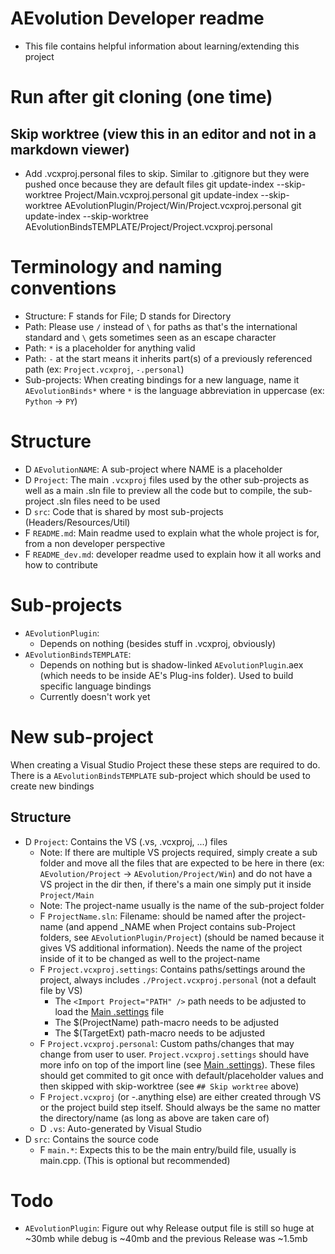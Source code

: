 # AEvolution Developer readme
- This file contains helpful information about learning/extending this project

# Run after git cloning (one time)
## Skip worktree (view this in an editor and not in a markdown viewer)
- Add .vcxproj.personal files to skip. Similar to .gitignore but they were pushed once because they are default files
git update-index --skip-worktree Project/Main.vcxproj.personal
git update-index --skip-worktree AEvolutionPlugin/Project/Win/Project.vcxproj.personal
git update-index --skip-worktree AEvolutionBindsTEMPLATE/Project/Project.vcxproj.personal

# Terminology and naming conventions
- Structure: F stands for File; D stands for Directory
- Path: Please use `/` instead of `\` for paths as that's the international standard and `\` gets sometimes seen as an escape character
- Path: `*` is a placeholder for anything valid
- Path: `-` at the start means it inherits part(s) of a previously referenced path (ex: `Project.vcxproj`, `-.personal`)
- Sub-projects: When creating bindings for a new language, name it `AEvolutionBinds*` where `*` is the language abbreviation in uppercase (ex: `Python` -> `PY`)

# Structure 
- D `AEvolutionNAME`: A sub-project where NAME is a placeholder
- D `Project`: The main `.vcxproj` files used by the other sub-projects as well as a main .sln file to preview all the code but to compile, the sub-project .sln files need to be used
- D `src`: Code that is shared by most sub-projects (Headers/Resources/Util)
- F `README.md`: Main readme used to explain what the whole project is for, from a non developer perspective
- F `README_dev.md`: developer readme used to explain how it all works and how to contribute

# Sub-projects
- `AEvolutionPlugin`:
  - Depends on nothing (besides stuff in .vcxproj, obviously)
- `AEvolutionBindsTEMPLATE`:
  - Depends on nothing but is shadow-linked `AEvolutionPlugin`.aex (which needs to be inside AE's Plug-ins folder). Used to build specific language bindings
  - Currently doesn't work yet

# New sub-project
When creating a Visual Studio Project these these steps are required to do. There is a `AEvolutionBindsTEMPLATE` sub-project which should be used to create new bindings
## Structure
- D `Project`: Contains the VS (.vs, .vcxproj, ...) files
  - Note: If there are multiple VS projects required, simply create a sub folder and move all the files that are expected to be here in there (ex: `AEvolution/Project` -> `AEvolution/Project/Win`) and do not have a VS project in the dir then, if there's a main one simply put it inside `Project/Main`
  - Note: The project-name usually is the name of the sub-project folder
  - F `ProjectName.sln`: Filename: should be named after the project-name (and append _NAME when Project contains sub-Project folders, see `AEvolutionPlugin/Project`) (should be named because it gives VS additional information). Needs the name of the project inside of it to be changed as well to the project-name
  - F `Project.vcxproj.settings`: Contains paths/settings around the project, always includes `./Project.vcxproj.personal` (not a default file by VS)
    - The `<Import Project="PATH" />` path needs to be adjusted to load the [Main .settings](./Main.vcxproj.settings) file
    - The $(ProjectName) path-macro needs to be adjusted
    - The $(TargetExt) path-macro needs to be adjusted
  - F `Project.vcxproj.personal`: Custom paths/changes that may change from user to user. `Project.vcxproj.settings` should have more info on top of the import line (see [Main .settings](./Main.vcxproj.settings)). These files should get commited to git once with default/placeholder values and then skipped with skip-worktree (see `## Skip worktree` above)
  - F `Project.vcxproj` (or -.anything else) are either created through VS or the project build step itself. Should always be the same no matter the directory/name (as long as above are taken care of)
  - D `.vs`: Auto-generated by Visual Studio
- D `src`: Contains the source code
  - F `main.*`: Expects this to be the main entry/build file, usually is main.cpp. (This is optional but recommended)

# Todo
- `AEvolutionPlugin`: Figure out why Release output file is still so huge at ~30mb while debug is ~40mb and the previous Release was ~1.5mb
